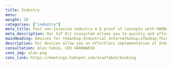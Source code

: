 ```yaml
---
title: Industry
menu:
weight: 20
categories: ["industry"]
meta_title: Fast non-invasive industry 4.0 proof of concepts with HARDWARIO
meta_description: Our IoT Kit ecosystem allows you to quickly and affordably realise Industry 4.0 pilot projects in areas of predictive maintenance, production monitoring or work environment comfort monitoring.
mainHeading: Devices for the&nbsp;Industrial Internet&nbsp;of&nbsp;Things
description: Our devices allow you an effortless implementation of Industry 4.0 projects in the areas of predictive maintenance, production monitoring or monitoring the comfort of the working environment.
consultation: Alan Fabik, CEO HARDWARIO
cons_img: alan.png
cons_link: https://meetings.hubspot.com/alanfabik/booking
---
```

